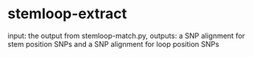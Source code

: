 # stemloop-extract
input: the output from stemloop-match.py,
outputs: a SNP alignment for stem position SNPs and a SNP alignment for loop position SNPs
